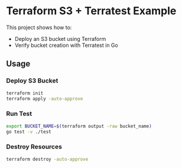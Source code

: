 # Terraform S3 + Terratest Example

This project shows how to:
- Deploy an S3 bucket using Terraform
- Verify bucket creation with Terratest in Go

## Usage

### Deploy S3 Bucket
```bash
terraform init
terraform apply -auto-approve
```

### Run Test
```bash
export BUCKET_NAME=$(terraform output -raw bucket_name)
go test -v ./test
```

### Destroy Resources
```bash
terraform destroy -auto-approve
```